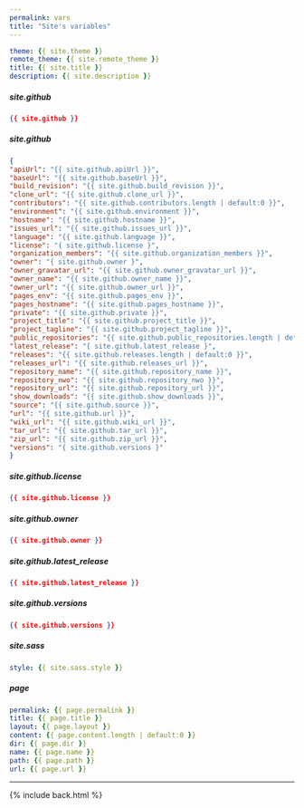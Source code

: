 ```yaml
---
permalink: vars
title: "Site's variables"
---
```


<style>.markdown-body .highlight pre{max-height:400px}</style>

```yml
theme: {{ site.theme }}
remote_theme: {{ site.remote_theme }}
title: {{ site.title }}
description: {{ site.description }}
```

##### site.github

```json
{{ site.github }}
```

##### site.github

```json
{
"apiUrl": "{{ site.github.apiUrl }}",
"baseUrl": "{{ site.github.baseUrl }}",
"build_revision": "{{ site.github.build_revision }}",
"clone_url": "{{ site.github.clone_url }}",
"contributors": "{{ site.github.contributors.length | default:0 }}",
"environment": "{{ site.github.environment }}",
"hostname": "{{ site.github.hostname }}",
"issues_url": "{{ site.github.issues_url }}",
"language": "{{ site.github.language }}",
"license": "{ site.github.license }",
"organization_members": "{{ site.github.organization_members }}",
"owner": "{ site.github.owner }",
"owner_gravatar_url": "{{ site.github.owner_gravatar_url }}",
"owner_name": "{{ site.github.owner_name }}",
"owner_url": "{{ site.github.owner_url }}",
"pages_env": "{{ site.github.pages_env }}",
"pages_hostname": "{{ site.github.pages_hostname }}",
"private": "{{ site.github.private }}",
"project_title": "{{ site.github.project_title }}",
"project_tagline": "{{ site.github.project_tagline }}",
"public_repositories": "{{ site.github.public_repositories.length | default:0 }}",
"latest_release": "{ site.github.latest_release }",
"releases": "{{ site.github.releases.length | default:0 }}",
"releases_url": "{{ site.github.releases_url }}",
"repository_name": "{{ site.github.repository_name }}",
"repository_nwo": "{{ site.github.repository_nwo }}",
"repository_url": "{{ site.github.repository_url }}",
"show_downloads": "{{ site.github.show_downloads }}",
"source": "{{ site.github.source }}",
"url": "{{ site.github.url }}",
"wiki_url": "{{ site.github.wiki_url }}",
"tar_url": "{{ site.github.tar_url }}",
"zip_url": "{{ site.github.zip_url }}",
"versions": "{ site.github.versions }"
}
```

##### site.github.license

```json
{{ site.github.license }}
```

##### site.github.owner

```json
{{ site.github.owner }}
```

##### site.github.latest_release

```json
{{ site.github.latest_release }}
```

##### site.github.versions

```json
{{ site.github.versions }}
```

##### site.sass

```yml
style: {{ site.sass.style }}
```

##### page

```yml
permalink: {{ page.permalink }}
title: {{ page.title }}
layout: {{ page.layout }}
content: {{ page.content.length | default:0 }}
dir: {{ page.dir }}
name: {{ page.name }}
path: {{ page.path }}
url: {{ page.url }}
```

***

{% include back.html %}
